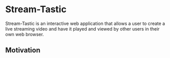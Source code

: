 # Stream-Tastic
Stream-Tastic is an interactive web application that allows a user to create a live streaming video and have it played and viewed by other users in their own web browser.
## Motivation
